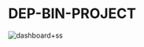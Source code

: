 # DEP-BIN-PROJECT

![dashboard+ss](https://github.com/marshaadp/DEP-BIN-PROJECT/assets/147698371/65c85ce3-d58e-4feb-bc3b-ea5ddc2e3848)
